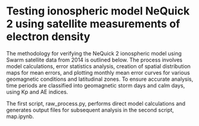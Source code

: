# Testing ionospheric model NeQuick 2 using satellite measurements of electron density

The methodology for verifying the NeQuick 2 ionospheric model using Swarm satellite data from 2014 is outlined below. The process involves model calculations, error statistics analysis, creation of spatial distribution maps for mean errors, and plotting monthly mean error curves for various geomagnetic conditions and latitudinal zones. To ensure accurate analysis, time periods are classified into geomagnetic storm days and calm days, using Kp and AE indices.

The first script, raw_process.py, performs direct model calculations and generates output files for subsequent analysis in the second script, map.ipynb.
